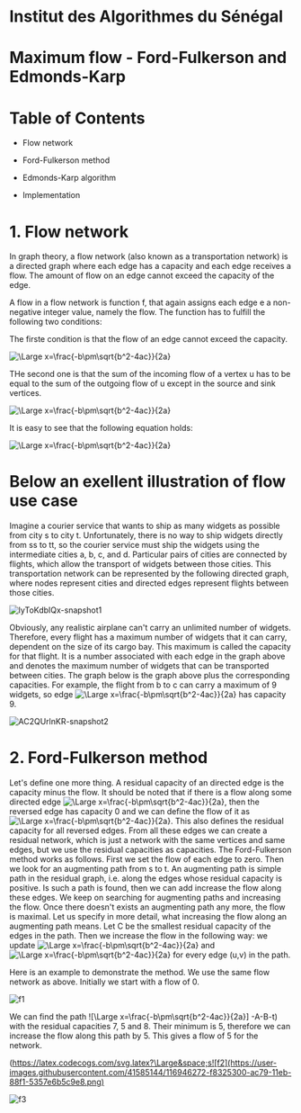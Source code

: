 # Institut des Algorithmes du Sénégal

# Maximum flow - Ford-Fulkerson and Edmonds-Karp

# Table of Contents

  - Flow network
 
  - Ford-Fulkerson method
  
  - Edmonds-Karp algorithm
  
  - Implementation

# 1. Flow network

In graph theory, a flow network (also known as a transportation network) is a directed graph where each edge has a capacity and each edge receives a flow. The amount of flow on an edge cannot exceed the capacity of the edge.

A flow in a flow network is function f, that again assigns each edge e a non-negative integer value, namely the flow. The function has to fulfill the following two conditions:

The firste condition is that the flow of an edge cannot exceed the capacity.

![\Large x=\frac{-b\pm\sqrt{b^2-4ac}}{2a}](https://latex.codecogs.com/svg.latex?\Large&space;f(e)\leq{c(e)}) 

THe second one is that the sum of the incoming flow of a vertex u has to be equal to the sum of the outgoing flow of u except in the source and sink vertices.


![\Large x=\frac{-b\pm\sqrt{b^2-4ac}}{2a}](https://latex.codecogs.com/svg.latex?\Large&space;\sum_{(v,u)\in{E}}f((v,u))=\sum_{(u,v)\in{E}}f((u,v))) 

It is easy to see that the following equation holds:

![\Large x=\frac{-b\pm\sqrt{b^2-4ac}}{2a}](https://latex.codecogs.com/svg.latex?\Large&space;\sum_{(s,u)\in{E}}f((s,u))=\sum_{(u,t)\in{E}}f((u,t))) 


# Below an exellent illustration of flow use case

Imagine a courier service that wants to ship as many widgets as possible from city s to city t. Unfortunately, there is no way to ship widgets directly from ss to tt, so the courier service must ship the widgets using the intermediate cities a, b, c, and d. Particular pairs of cities are connected by flights, which allow the transport of widgets between those cities. This transportation network can be represented by the following directed graph, where nodes represent cities and directed edges represent flights between those cities.



![IyToKdbIQx-snapshot1](https://user-images.githubusercontent.com/41585144/116802007-8938eb00-ab0f-11eb-9f26-e6f88f2dbff5.png)


Obviously, any realistic airplane can't carry an unlimited number of widgets. Therefore, every flight has a maximum number of widgets that it can carry, dependent on the size of its cargo bay. This maximum is called the capacity for that flight. It is a number associated with each edge in the graph above and denotes the maximum number of widgets that can be transported between cities. The graph below is the graph above plus the corresponding capacities. 
For example, the flight from b to c can carry a maximum of 9 widgets, so edge ![\Large x=\frac{-b\pm\sqrt{b^2-4ac}}{2a}](https://latex.codecogs.com/svg.latex?\Large&space;\vec{bc}) has capacity 9.

![AC2QUrlnKR-snapshot2](https://user-images.githubusercontent.com/41585144/116802070-272cb580-ab10-11eb-80e8-2510b90800f7.png)


# 2. Ford-Fulkerson method

Let's define one more thing. A residual capacity of an directed edge is the capacity minus the flow. It should be noted that if there is a flow along some directed edge  ![\Large x=\frac{-b\pm\sqrt{b^2-4ac}}{2a}](https://latex.codecogs.com/svg.latex?\Large&space;(u,v)),  then the reversed edge has capacity 0 and we can define the flow of it as ![\Large x=\frac{-b\pm\sqrt{b^2-4ac}}{2a}](https://latex.codecogs.com/svg.latex?\Large&space;f((v,u))=-f((u,v))). This also defines the residual capacity for all reversed edges. From all these edges we can create a residual network, which is just a network with the same vertices and same edges, but we use the residual capacities as capacities. The Ford-Fulkerson method works as follows. First we set the flow of each edge to zero. Then we look for an augmenting path from s to t. An augmenting path is simple path in the residual graph, i.e. along the edges whose residual capacity is positive. Is such a path is found, then we can add increase the flow along these edges. We keep on searching for augmenting paths and increasing the flow. Once there doesn't exists an augmenting path any more, the flow is maximal.
Let us specify in more detail, what increasing the flow along an augmenting path means. Let C be the smallest residual capacity of the edges in the path. Then we increase the flow in the following way: we update ![\Large x=\frac{-b\pm\sqrt{b^2-4ac}}{2a}](https://latex.codecogs.com/svg.latex?\Large&space;f((u,v))~\text{+=}~C) and ![\Large x=\frac{-b\pm\sqrt{b^2-4ac}}{2a}](https://latex.codecogs.com/svg.latex?\Large&space;f((u,v))~\text{-=}~C) for every edge (u,v) in the path.

Here is an example to demonstrate the method. We use the same flow network as above. Initially we start with a flow of 0.

![f1](https://user-images.githubusercontent.com/41585144/116946159-bbfef280-ac79-11eb-8802-0556503c0176.png)

We can find the path ![\Large x=\frac{-b\pm\sqrt{b^2-4ac}}{2a}]
-A-B-t) with the residual capacities 7, 5 and 8. Their minimum is 5, therefore we can increase the flow along this path by 5. This gives a flow of 5 for the network.

(https://latex.codecogs.com/svg.latex?\Large&space;s![f2](https://user-images.githubusercontent.com/41585144/116946272-f8325300-ac79-11eb-88f1-5357e6b5c9e8.png)


![f3](https://user-images.githubusercontent.com/41585144/116946377-3fb8df00-ac7a-11eb-8a88-39925c489602.png)











